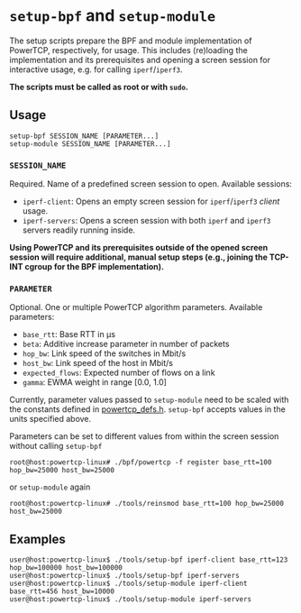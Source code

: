 # `setup-bpf` and `setup-module`
The setup scripts prepare the BPF and module implementation of PowerTCP,
respectively, for usage. This includes (re)loading the implementation and its
prerequisites and opening a screen session for interactive usage, e.g. for
calling `iperf`/`iperf3`.

**The scripts must be called as root or with `sudo`.**

## Usage
```
setup-bpf SESSION_NAME [PARAMETER...]
setup-module SESSION_NAME [PARAMETER...]
```

### `SESSION_NAME`
Required. Name of a predefined screen session to open. Available sessions:
- `iperf-client`: Opens an empty screen session for `iperf`/`iperf3` *client*
  usage.
- `iperf-servers`: Opens a screen session with both `iperf` and `iperf3`
  servers readily running inside.

**Using PowerTCP and its prerequisites outside of the opened screen session
will require additional, manual setup steps (e.g., joining the TCP-INT cgroup
for the BPF implementation).**

### `PARAMETER`
Optional. One or multiple PowerTCP algorithm parameters. Available parameters:
- `base_rtt`: Base RTT in µs
- `beta`: Additive increase parameter in number of packets
- `hop_bw`: Link speed of the switches in Mbit/s
- `host_bw`: Link speed of the host in Mbit/s
- `expected_flows`: Expected number of flows on a link
- `gamma`: EWMA weight in range [0.0, 1.0]

Currently, parameter values passed to `setup-module` need to be scaled with the
constants defined in [powertcp_defs.h](../powertcp_defs.h). `setup-bpf` accepts
values in the units specified above.

Parameters can be set to different values from within the screen session
without calling `setup-bpf`
```console
root@host:powertcp-linux# ./bpf/powertcp -f register base_rtt=100 hop_bw=25000 host_bw=25000
```
or `setup-module` again
```console
root@host:powertcp-linux# ./tools/reinsmod base_rtt=100 hop_bw=25000 host_bw=25000
```

## Examples
```console
user@host:powertcp-linux$ ./tools/setup-bpf iperf-client base_rtt=123 hop_bw=100000 host_bw=100000
user@host:powertcp-linux$ ./tools/setup-bpf iperf-servers
user@host:powertcp-linux$ ./tools/setup-module iperf-client base_rtt=456 host_bw=10000
user@host:powertcp-linux$ ./tools/setup-module iperf-servers
```
